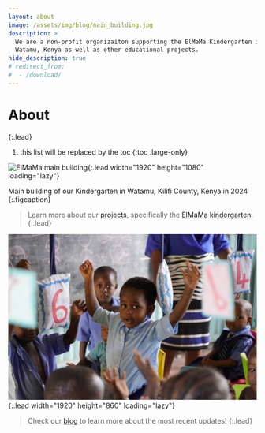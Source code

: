 ```yaml
---
layout: about
image: /assets/img/blog/main_building.jpg
description: >
  We are a non-profit organizaiton supporting the ElMaMa Kindergarten in 
  Watamu, Kenya as well as other educational projects.
hide_description: true
# redirect_from:
#  - /download/
---
```


# About

<!--author-->
  
{:.lead}

1. this list will be replaced by the toc
{:toc .large-only}

![ElMaMa main building](/assets/img/projects/ElMaMa/main_building.jpg){:.lead width="1920" height="1080" loading="lazy"}

Main building of our Kindergarten in Watamu, Kilifi County, Kenya in 2024
{:.figcaption}

> Learn more about our [projects](/projects/), specifically the [ElMaMa kindergarten](/projects/2020-03-02-ElMaMa-Kindergarten).
{:.lead}

![In the classroom](/assets/img/projects/ElMaMa/raise.JPG){:.lead width="1920" height="860" loading="lazy"}

> Check our [blog](/blog/) to learn more about the most recent updates!
{:.lead}
